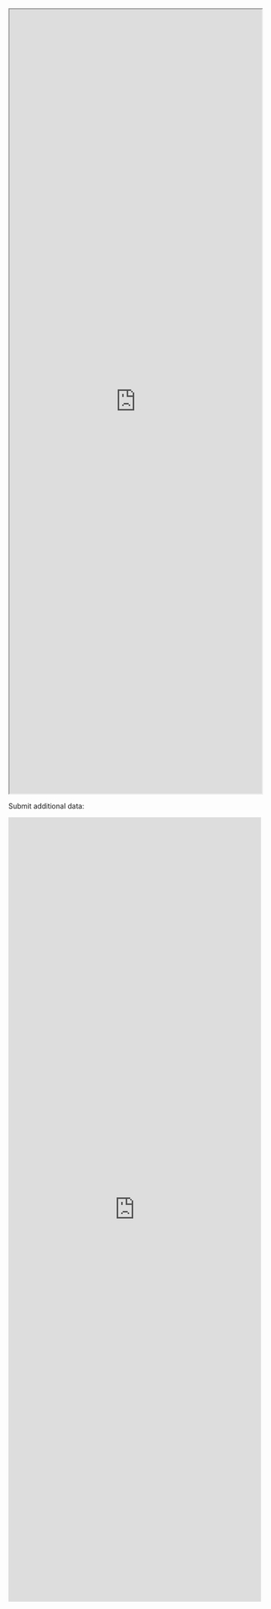 
<iframe src="https://www.google.com/maps/d/embed?mid=1W-G-aVD14qwgxdxPkUF--Z7mUPA" width="100%" height="40%"></iframe>

Submit additional data:

<iframe src="https://docs.google.com/forms/d/e/1FAIpQLSebRpR0vHe5MgHRq_lGcrIFvng5-MNaRtkCtF7Sf7QfhMx9rg/viewform?embedded=true" frameborder="0" marginheight="0" marginwidth="0" width="100%" height="40%">Loading...</iframe>
